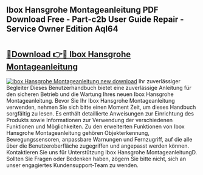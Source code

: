 ## Ibox Hansgrohe Montageanleitung PDF Download Free - Part-c2b User Guide Repair - Service Owner Edition Aql64

# <h2><a href="http://df6l8im.blite.top/?on=Ibox+Hansgrohe+Montageanleitung">🔗Download 👉🔴 Ibox Hansgrohe Montageanleitung</a></h2>

[![Ibox Hansgrohe Montageanleitung new download](https://i.imgur.com/lujVjoI.png)](http://df6l8im.blite.top/?on=Ibox+Hansgrohe+Montageanleitung)
Ihr zuverlässiger Begleiter Dieses Benutzerhandbuch bietet eine zuverlässige Anleitung für den sicheren Betrieb und die Wartung Ihres neuen Ibox Hansgrohe Montageanleitung. Bevor Sie Ihr Ibox Hansgrohe Montageanleitung verwenden, nehmen Sie sich bitte einen Moment Zeit, um dieses Handbuch sorgfältig zu lesen. Es enthält detaillierte Anweisungen zur Einrichtung des Produkts sowie Informationen zur Verwendung der verschiedenen Funktionen und Möglichkeiten. Zu den erweiterten Funktionen von Ibox Hansgrohe Montageanleitung gehören Objekterkennung, Bewegungssensoren, anpassbare Warnungen und Fernzugriff, auf die alle über die Benutzeroberfläche zugegriffen und angepasst werden können. Kontaktieren Sie uns für Unterstützung Ibox Hansgrohe MontageanleitungD. Sollten Sie Fragen oder Bedenken haben, zögern Sie bitte nicht, sich an unser engagiertes Kundensupport-Team zu wenden.
